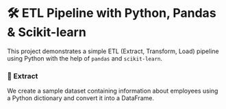 # 🛠️ ETL Pipeline with Python, Pandas & Scikit-learn

This project demonstrates a simple ETL (Extract, Transform, Load) pipeline using Python with the help of `pandas` and `scikit-learn`.



### 🔹 Extract
We create a sample dataset containing information about employees using a Python dictionary and convert it into a DataFrame.
